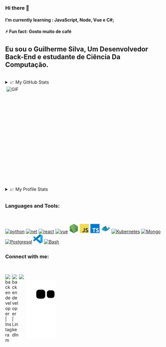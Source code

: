### Hi there 👋
#### I’m currently learning : JavaScript, Node, Vue e C#;
#### ⚡ Fun fact: Gosto muito de café 

##

## Eu sou o Guilherme Silva,  Um Desenvolvedor Back-End e estudante de Ciência Da Computação. 

<br>
<details>
 
<summary>📈 My GitHub Stats</summary>
<br />

<img height="150em"  width="370m" src="https://github-readme-stats.vercel.app/api/top-langs/?username=guilhermeOsilva&layout=compact&langs_count=7&theme=dark&hide_border=true"/> 
<img height="150em" src="https://github-readme-streak-stats.herokuapp.com/?user=guilhermeOsilva&theme=dark&hide_border=true"/>
</details>
 <img align="right" alt="GIF" src="https://github.com/abhisheknaiidu/abhisheknaiidu/blob/master/code.gif?raw=true" width="500" height="320" />


<details>
 <summary>📈 My Profile Stats</summary>
 <br />
 <img height="400" align="right" width= "500" src="./profile-3d-contrib/profile-night-rainbow.svg" />
 
</details>

##


### Languages and Tools:
<br> 

[<img src="https://img.icons8.com/color/25/000000/python.png" alt="python" width="30" height="30" />][python]
[<img src="https://dotnet.microsoft.com/static/images/redesign/downloads-dot-net-core.svg?v=p6MWQNHwEtnnx0MWJ-i7vCMt-sZmoBf6h-7XmdSs5RE.svg" alt="net" width="30" height="30" />][net]
[<img src="https://img.icons8.com/color/25/000000/react-native.png" alt="react" width="30" height="30" />][react]
[<img src="https://img.icons8.com/color/25/000000/vue-js.png" alt="vue" width="30" height="30" />][vue]
[<img src="https://raw.githubusercontent.com/github/explore/80688e429a7d4ef2fca1e82350fe8e3517d3494d/topics/nodejs/nodejs.png" alt="node" width="30" height="30" />][node]
[<img src="https://raw.githubusercontent.com/devicons/devicon/master/icons/javascript/javascript-original.svg" alt="javascript" width="30" height="30" />][javascript]
[<img src="https://raw.githubusercontent.com/devicons/devicon/master/icons/typescript/typescript-original.svg" alt="typescript" width="30" height="30" />][typescript]
[<img src="https://raw.githubusercontent.com/devicons/devicon/master/icons/docker/docker-original.svg" alt="Docker" width="30" height="30" />][docker]
[<img src="https://www.vectorlogo.zone/logos/kubernetes/kubernetes-icon.svg" alt="Kubernetes" width="30" height="30" />][kubernetes]
[<img src="https://cdn.worldvectorlogo.com/logos/mongodb-icon-1.svg" alt="Mongo" width="30" height="30" />][mongo]
[<img src="https://img.icons8.com/color/25/000000/postgreesql.png" alt="Postgresql" width="30" height="30" />][postgresql]
[<img src="https://raw.githubusercontent.com/github/explore/80688e429a7d4ef2fca1e82350fe8e3517d3494d/topics/visual-studio-code/visual-studio-code.png" alt="Visual Studio Code" width="30" height="30" />][vscode]
[<img src="https://img.icons8.com/doodle/25/000000/console--v2.png" alt="Bash" width="30" height="30" />][bash]


##

### Connect with me: 
<br> 


[<img src="https://cdn.jsdelivr.net/npm/simple-icons@v3/icons/instagram.svg" alt="backendeveloper | Instagram" width="22px" align="left" />][instagram]
[<img src="https://cdn.jsdelivr.net/npm/simple-icons@v3/icons/linkedin.svg" alt="backendeveloper | LinkedIn" width="22px" align="left" />][linkedin]
[<img src="https://img.icons8.com/ios-filled/25/000000/gmail.png" alt="mail" height="22px" width="22px" align="left" />][mail]

##

![Snake animation](https://github.com/guilhermeOsilva/guilhermeOsilva/blob/output/github-contribution-grid-snake.svg)



 
###


[instagram]: https://www.instagram.com/oguiih_henrii
[linkedin]: https://www.linkedin.com/in/guilherme-henrique-oliveira-silva-g1201bh2/
[mail]: mailto:guiilherme.oliver.sillva@gmail.com
<!-- [webdevplaylist]: https://www.youtube.com/playlist?list=PLkwxH9e_vrAJ0WbEsFA9W3I1W-g_BTsbt
[jsplaylist]: https://www.youtube.com/playlist?list=PLkwxH9e_vrALRJKu7wfXby3MKeflhTu6B
[cssplaylist]: https://www.youtube.com/playlist?list=PLkwxH9e_vrALSdvZuEh6gqQdmDoDIoqz4
[reactplaylist]: https://www.youtube.com/playlist?list=PLkwxH9e_vrAK4TdffpxKY3QGyHCpxFcQ0 -->

[python]: https://www.python.org
[react]: https://reactjs.org
[vue]: https://vuejs.org
[node]: https://nodejs.org/en
[javascript]: https://www.javascript.com
[typescript]: https://www.typescriptlang.org
[docker]: https://www.docker.com
[kubernetes]: https://kubernetes.io
[mongo]: https://www.mongodb.com
[redis]: https://redis.io
[postgresql]: https://www.postgresql.org
[vscode]: https://code.visualstudio.com
[bash]: https://devhints.io/bash
[net]: https://dotnet.microsoft.com/learn/dotnet/what-is-dotnet
